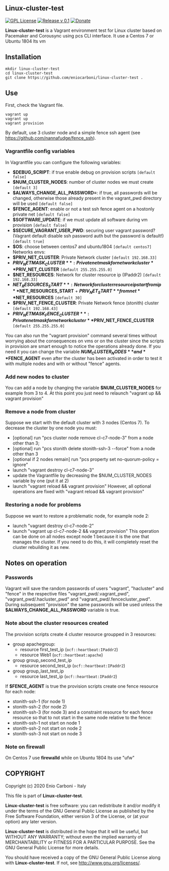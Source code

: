 ## Linux-cluster-test

[![GPL License](https://img.shields.io/badge/license-GPL-blue.svg)](https://www.gnu.org/licenses/)
[![Release v 0.1](https://img.shields.io/badge/release-v.0.1-green.svg)](https://github.com/eniocarboni/Linux-cluster-test)
[![Donate](https://img.shields.io/badge/Donate-PayPal-green.svg)](https://www.paypal.me/EnioCarboni/5)

**Linux-cluster-test** is a Vagrant environment test for Linux cluster based on Pacemaker and Corousync using pcs CLI interface.
It use a Centos 7 or Ubuntu 1804 lts vm

## Installation

```
mkdir linux-cluster-test
cd linux-cluster-test
git clone https://github.com/eniocarboni/linux-cluster-test .
```

## Use

First, check the Vagrant file.
```
vagrant up
vagrant up
vagrant provision
```
By default, use 3 cluster node and a simple fence ssh agent (see https://github.com/nannafudge/fence_ssh).

### Vagrantfile config variables

In Vagrantfile you can configure the following variables:
* **$DEBUG_SCRIPT**: if true enable debug on provision scripts `[default false]`
* **$NUM_CLUSTER_NODES**: number of cluster nodes we must create `[default 3]`
* **$ALWAYS_CHANGE_ALL_PASSWORD=**: if true, all passwords will be changed, otherwise those already present in the vagrant_pwd directory will be used `[default false]`
* **$FENCE_AGENT**: enable or not a test ssh fence agent on a hostonly private net `[default false]`
* **$SOFTWARE_UPDATE**: if we must update all software during vm provision `[default false]`
* **$SECURE_VAGRANT_USER_PWD**: securing user vagrant password? (Vagrant default disable ssh password auth but the password is default!) `[default true]`
* **$OS**: choose between centos7 and ubuntu1804 `[default centos7]`
Networks envs:
* **$PRIV_NET_CLUSTER**: Private Network cluster `[default 192.168.33]`
* **$PRIV_NETMASK_CLUSTER**: Private netmask for network cluster **$PRIV_NET_CLUSTER** `[default 255.255.255.0]`
* **$NET_RESOURCES**: Network for cluster resource ip (IPaddr2) `[default 192.168.33]`
* **$NET_RESOURCES_START**: Network for cluster resource ip start from ip **$NET_RESOURCES_START** + **$PRIV_NET_START** from net **$NET_RESOURCES** `[default 30]`
* **$PRIV_NET_FENCE_CLUSTER**: Private Network fence (stonith) cluster `[default 192.168.43]`
* **$PRIV_NETMASK_FENCE_CLUSTER**: Private netmask for network cluster **$PRIV_NET_FENCE_CLUSTER** `[default 255.255.255.0]`

You can also run the "vagrant provision" command several times without worrying about the consequences on vms or on the cluster since the scripts in provision are smart enough to notice the operations already done.
If you need it you can change the variable **$NUM_CLUSTER_NODES** and **$FENCE_AGENT** even after the cluster has been activated in order to test it with multiple nodes and with or without "fence" agents.

### Add new nodes to cluster

You can add a node by changing the variable **$NUM_CLUSTER_NODES** for example from 3 to 4.
At this point you just need to relaunch "vagrant up && vagrant provision"

### Remove a node from cluster

Suppose we start with the default cluster with 3 nodes (Centos 7).
To decrease the cluster by one node you must:
* [optional] run "pcs cluster node remove cl-c7-node-3" from a node other than 3;
* [optional] run "pcs stonith delete stonith-ssh-3 --force" from a node other than 3
* [optional if 2 nodes remain] run "pcs property set no-quorum-policy = ignore"
* launch "vagrant destroy cl-c7-node-3"
* update the Vagrantfile by decreasing the $NUM_CLUSTER_NODES variable by one (put it at 2)
* launch "vagrant reload && vagrant provision"
However, all optional operations are fixed with "vagrant reload && vagrant provision"

### Restoring a node for problems

Suppose we want to restore a problematic node, for example node 2:
* launch "vagrant destroy cl-c7-node-2"
* launch "vagrant up cl-c7-node-2 && vagrant provision"
This operation can be done on all nodes except node 1 because it is the one that manages the cluster. If you need to do this, it will completely reset the cluster rebuilding it as new.


## Notes on operation

### Passwords

Vagrant will save the random passwords of users "vagrant", "hacluster" and "fence" in the respective files "vagrant_pwd/.vagrant_pwd", "vagrant_pwd/.hacluster_pwd" and "vagrant_pwd/.fencecluster_pwd".
During subsequent "provision" the same passwords will be used unless the **$ALWAYS_CHANGE_ALL_PASSWORD** variable is true.

### Note about the cluster resources created

The provision scripts create 4 cluster resource groupped in 3 resources:
* group apachegroup:
  * resource first_test_ip (`ocf::heartbeat:IPaddr2`)
  * resource Web1 (`ocf::heartbeat:apache`)
* group group_second_test_ip
  * resource second_test_ip (`ocf::heartbeat:IPaddr2`)
* group group_last_test_ip
  * resource last_test_ip (`ocf::heartbeat:IPaddr2`)

If **$FENCE_AGENT** is true the provision scripts create one fence resource for each node:
* stonith-ssh-1 (for node 1)
* stonith-ssh-2 (for node 2)
* stonith-ssh-3 (for node 3)
and a constraint resource for each fence resource so that to not start in the same node relative to the fence:
* stonith-ssh-1 not start on node 1
* stonith-ssh-2 not start on node 2
* stonith-ssh-3 not start on node 3

### Note on firewall

On Centos 7 use **firewalld** while on Ubuntu 1804 lts use "ufw"

## COPYRIGHT

Copyright (c) 2020 Enio Carboni - Italy

This file is part of **Linux-cluster-test**.

**Linux-cluster-test** is free software: you can redistribute it and/or modify it under the terms of the GNU General Public License as published by the Free Software Foundation, either version 3 of the License, or (at your option) any later version.

**Linux-cluster-test** is distributed in the hope that it will be useful, but WITHOUT ANY WARRANTY; without even the implied warranty of MERCHANTABILITY or FITNESS FOR A PARTICULAR PURPOSE.  See the GNU General Public License for more details.

You should have received a copy of the GNU General Public License along with **Linux-cluster-test**. If not, see <http://www.gnu.org/licenses/>.
